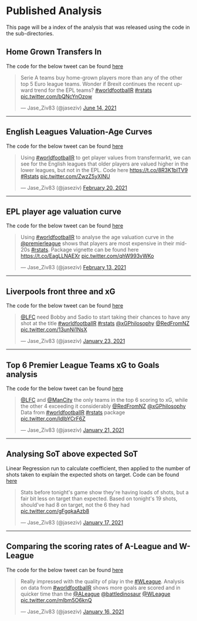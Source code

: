 # Published Analysis

This page will be a index of the analysis that was released using the code in the sub-directories.


## Home Grown Transfers In

The code for the below tweet can be found [here](https://github.com/JaseZiv/Analysis-of-worldfootballR/tree/main/published/home-grown-transfers)

<blockquote class="twitter-tweet"><p lang="en" dir="ltr">Serie A teams buy home-grown players more than any of the other top 5 Euro league teams. Wonder if Brexit continues the recent upward trend for the EPL teams? <a href="https://twitter.com/hashtag/worldfootballR?src=hash&amp;ref_src=twsrc%5Etfw">#worldfootballR</a> <a href="https://twitter.com/hashtag/rstats?src=hash&amp;ref_src=twsrc%5Etfw">#rstats</a> <a href="https://t.co/bQNcYnOzow">pic.twitter.com/bQNcYnOzow</a></p>&mdash; Jase_Ziv83 (@jaseziv) <a href="https://twitter.com/jaseziv/status/1404390914244501523?ref_src=twsrc%5Etfw">June 14, 2021</a></blockquote> <script async src="https://platform.twitter.com/widgets.js" charset="utf-8"></script>

***


## English Leagues Valuation-Age Curves

The code for the below tweet can be found [here](https://github.com/JaseZiv/Analysis-of-worldfootballR/tree/main/published/eng-leagues-age-valuations)

<blockquote class="twitter-tweet"><p lang="en" dir="ltr">Using <a href="https://twitter.com/hashtag/worldfootballR?src=hash&amp;ref_src=twsrc%5Etfw">#worldfootballR</a> to get player values from transfermarkt, we can see for the English leagues that older players are valued higher in the lower leagues, but not in the EPL. Code here <a href="https://t.co/8R3K1blTV9">https://t.co/8R3K1blTV9</a> <a href="https://twitter.com/hashtag/Rstats?src=hash&amp;ref_src=twsrc%5Etfw">#Rstats</a> <a href="https://t.co/ZwzZ5yXINU">pic.twitter.com/ZwzZ5yXINU</a></p>&mdash; Jase_Ziv83 (@jaseziv) <a href="https://twitter.com/jaseziv/status/1363063556401373189?ref_src=twsrc%5Etfw">February 20, 2021</a></blockquote> <script async src="https://platform.twitter.com/widgets.js" charset="utf-8"></script>

***

## EPL player age valuation curve

The code for the below tweet can be found [here](https://github.com/JaseZiv/Analysis-of-worldfootballR/tree/main/published/epl-player-age-curve)

<blockquote class="twitter-tweet"><p lang="en" dir="ltr">Using <a href="https://twitter.com/hashtag/worldfootballR?src=hash&amp;ref_src=twsrc%5Etfw">#worldfootballR</a> to analyse the age valuation curve in the <a href="https://twitter.com/premierleague?ref_src=twsrc%5Etfw">@premierleague</a> shows that players are most expensive in their mid-20s <a href="https://twitter.com/hashtag/rstats?src=hash&amp;ref_src=twsrc%5Etfw">#rstats</a>. Package vignette can be found here <a href="https://t.co/EagLLNAEXr">https://t.co/EagLLNAEXr</a> <a href="https://t.co/qhW993vWKo">pic.twitter.com/qhW993vWKo</a></p>&mdash; Jase_Ziv83 (@jaseziv) <a href="https://twitter.com/jaseziv/status/1360535213558755330?ref_src=twsrc%5Etfw">February 13, 2021</a></blockquote> <script async src="https://platform.twitter.com/widgets.js" charset="utf-8"></script>

***

## Liverpools front three and xG

The code for the below tweet can be found [here](https://github.com/JaseZiv/Analysis-of-worldfootballR/blob/main/published/liverpool_front_three_xG/output.R)

<blockquote class="twitter-tweet"><p lang="en" dir="ltr"><a href="https://twitter.com/LFC?ref_src=twsrc%5Etfw">@LFC</a> need Bobby and Sadio to start taking their chances to have any shot at the title <a href="https://twitter.com/hashtag/worldfootballR?src=hash&amp;ref_src=twsrc%5Etfw">#worldfootballR</a> <a href="https://twitter.com/hashtag/rstats?src=hash&amp;ref_src=twsrc%5Etfw">#rstats</a> <a href="https://twitter.com/xGPhilosophy?ref_src=twsrc%5Etfw">@xGPhilosophy</a> <a href="https://twitter.com/RedFromNZ?ref_src=twsrc%5Etfw">@RedFromNZ</a> <a href="https://t.co/13unNi1NsX">pic.twitter.com/13unNi1NsX</a></p>&mdash; Jase_Ziv83 (@jaseziv) <a href="https://twitter.com/jaseziv/status/1352768332424830978?ref_src=twsrc%5Etfw">January 23, 2021</a></blockquote> <script async src="https://platform.twitter.com/widgets.js" charset="utf-8"></script>

***

## Top 6 Premier League Teams xG to Goals analysis

The code for the below tweet can be found [here](https://github.com/JaseZiv/Analysis-of-worldfootballR/blob/main/published/top-6-xG/top-6-xg-performance.R)

<blockquote class="twitter-tweet"><p lang="en" dir="ltr"><a href="https://twitter.com/LFC?ref_src=twsrc%5Etfw">@LFC</a> and <a href="https://twitter.com/ManCity?ref_src=twsrc%5Etfw">@ManCity</a> the only teams in the top 6 scoring to xG, while the other 4 exceeding it considerably <a href="https://twitter.com/RedFromNZ?ref_src=twsrc%5Etfw">@RedFromNZ</a> <a href="https://twitter.com/xGPhilosophy?ref_src=twsrc%5Etfw">@xGPhilosophy</a> Data from <a href="https://twitter.com/hashtag/worldfootballR?src=hash&amp;ref_src=twsrc%5Etfw">#worldfootballR</a> <a href="https://twitter.com/hashtag/rstats?src=hash&amp;ref_src=twsrc%5Etfw">#rstats</a> package <a href="https://t.co/IdlbYCrF6Z">pic.twitter.com/IdlbYCrF6Z</a></p>&mdash; Jase_Ziv83 (@jaseziv) <a href="https://twitter.com/jaseziv/status/1352072775771451392?ref_src=twsrc%5Etfw">January 21, 2021</a></blockquote> <script async src="https://platform.twitter.com/widgets.js" charset="utf-8"></script>

***

## Analysing SoT above expected SoT

Linear Regression run to calculate coefficient, then applied to the number of shots taken to explain the expected shots on target. Code can be found [here](https://github.com/JaseZiv/Analysis-of-worldfootballR/blob/main/published/w-league_shots_on_target/w-league_shot_analysis.R)

<blockquote class="twitter-tweet"><p lang="en" dir="ltr">Stats before tonight&#39;s game show they&#39;re having loads of shots, but a fair bit less on target than expected. Based on tonight&#39;s 19 shots, should&#39;ve had 8 on target, not the 6 they had <a href="https://t.co/gFgqkaAzb8">pic.twitter.com/gFgqkaAzb8</a></p>&mdash; Jase_Ziv83 (@jaseziv) <a href="https://twitter.com/jaseziv/status/1350752672043814916?ref_src=twsrc%5Etfw">January 17, 2021</a></blockquote> <script async src="https://platform.twitter.com/widgets.js" charset="utf-8"></script>

***

## Comparing the scoring rates of A-League and W-League

The code for the below tweet can be found [here](https://github.com/JaseZiv/Analysis-of-worldfootballR/blob/main/published/comparing-aus-men_women-leagues/aus_goals.R)

<blockquote class="twitter-tweet"><p lang="en" dir="ltr">Really impressed with the quality of play in the <a href="https://twitter.com/hashtag/WLeague?src=hash&amp;ref_src=twsrc%5Etfw">#WLeague</a>. Analysis on data from <a href="https://twitter.com/hashtag/worldfootballR?src=hash&amp;ref_src=twsrc%5Etfw">#worldfootballR</a> shows more goals are scored and in quicker time than the <a href="https://twitter.com/ALeague?ref_src=twsrc%5Etfw">@ALeague</a> <a href="https://twitter.com/battledinosaur?ref_src=twsrc%5Etfw">@battledinosaur</a> <a href="https://twitter.com/WLeague?ref_src=twsrc%5Etfw">@WLeague</a> <a href="https://t.co/mlbm5O6knQ">pic.twitter.com/mlbm5O6knQ</a></p>&mdash; Jase_Ziv83 (@jaseziv) <a href="https://twitter.com/jaseziv/status/1350396231084752896?ref_src=twsrc%5Etfw">January 16, 2021</a></blockquote> <script async src="https://platform.twitter.com/widgets.js" charset="utf-8"></script>